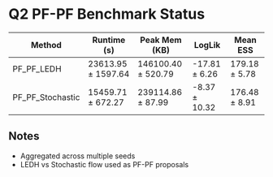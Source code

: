 # Q2 PF-PF Benchmark Status

| Method | Runtime (s) | Peak Mem (KB) | LogLik | Mean ESS |
| --- | --- | --- | --- | --- |
| PF_PF_LEDH | 23613.95 ± 1597.64 | 146100.40 ± 520.79 | -17.81 ± 6.26 | 179.18 ± 5.78 |
| PF_PF_Stochastic | 15459.71 ± 672.27 | 239114.86 ± 87.99 | -8.37 ± 10.32 | 176.48 ± 8.91 |

## Notes
- Aggregated across multiple seeds
- LEDH vs Stochastic flow used as PF-PF proposals
